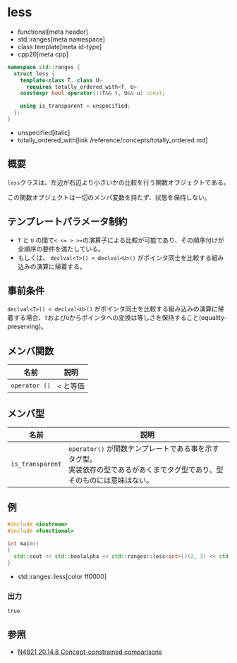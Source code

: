 # less
* functional[meta header]
* std::ranges[meta namespace]
* class template[meta id-type]
* cpp20[meta cpp]

```cpp
namespace std::ranges {
  struct less {
    template<class T, class U>
      requires totally_ordered_with<T, U>
    constexpr bool operator()(T&& t, U&& u) const;

    using is_transparent = unspecified;
  };
}
```
* unspecified[italic]
* totally_ordered_with[link /reference/concepts/totally_ordered.md]

## 概要
`less`クラスは、左辺が右辺より小さいかの比較を行う関数オブジェクトである。

この関数オブジェクトは一切のメンバ変数を持たず、状態を保持しない。

## テンプレートパラメータ制約
* `T` と `U` の間で`< <= > >=`の演算子による比較が可能であり、その順序付けが全順序の要件を満たしている。
* もしくは、 `declval<T>() < declval<U>()` がポインタ同士を比較する組み込みの演算に帰着する。

## 事前条件
`declval<T>() < declval<U>()` がポインタ同士を比較する組み込みの演算に帰着する場合、`T`および`U`からポインタへの変換は等しさを保持すること(equality-preserving)。

## メンバ関数

| 名前 | 説明 |
|---------------|-----------------|
| `operator ()` | `<` と等価 |


## メンバ型

| 名前 | 説明 |
|------------------------|-------------------------------|
| `is_transparent`       | `operator()` が関数テンプレートである事を示すタグ型。<br/>実装依存の型であるがあくまでタグ型であり、型そのものには意味はない。 |


## 例

```cpp example
#include <iostream>
#include <functional>

int main()
{
  std::cout << std::boolalpha << std::ranges::less<int>()(2, 3) << std::endl;
}
```
* std::ranges::less[color ff0000]

### 出力
```
true
```

## 参照
- [N4821 20.14.8 Concept-constrained comparisons](https://timsong-cpp.github.io/cppwp/n4861/range.cmp)
